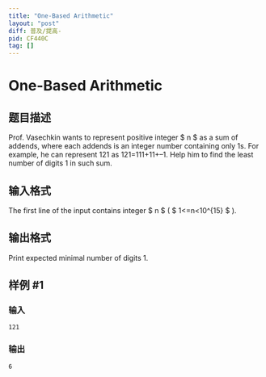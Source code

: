 ```yaml
---
title: "One-Based Arithmetic"
layout: "post"
diff: 普及/提高-
pid: CF440C
tag: []
---
```


# One-Based Arithmetic

## 题目描述

Prof. Vasechkin wants to represent positive integer $ n $ as a sum of addends, where each addends is an integer number containing only 1s. For example, he can represent 121 as 121=111+11+–1. Help him to find the least number of digits 1 in such sum.

## 输入格式

The first line of the input contains integer $ n $ ( $ 1<=n&lt;10^{15} $ ).

## 输出格式

Print expected minimal number of digits 1.

## 样例 #1

### 输入

```
121

```

### 输出

```
6

```

